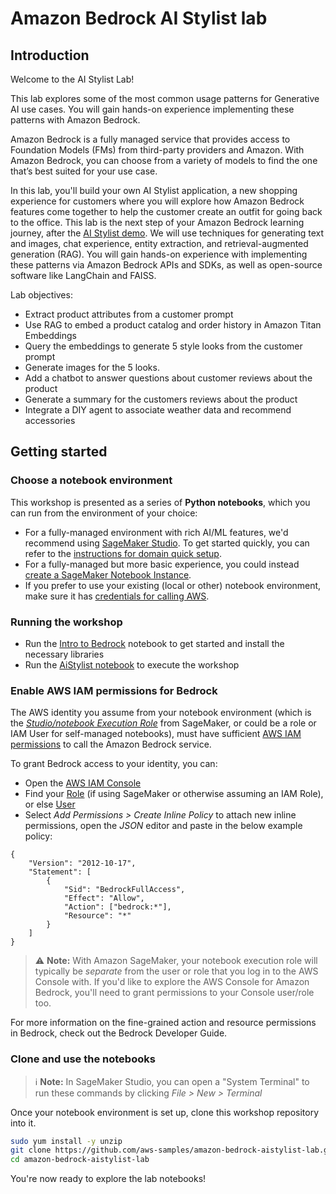 # Amazon Bedrock AI Stylist lab

## Introduction

Welcome to the AI Stylist Lab!

This lab explores some of the most common usage patterns for Generative AI use cases. You will gain hands-on experience implementing these patterns with Amazon Bedrock.

Amazon Bedrock is a fully managed service that provides access to Foundation Models (FMs) from third-party providers and Amazon. With Amazon Bedrock, you can choose from a variety of models to find the one that’s best suited for your use case.

In this lab, you'll build your own AI Stylist application, a new shopping experience for customers where you will explore how Amazon Bedrock features come together to help the customer create an outfit for going back to the office. This lab is the next step of your Amazon Bedrock learning journey, after the [AI Stylist demo](https://aistylist.awsplayer.com/). We will use techniques for generating text and images, chat experience, entity extraction, and retrieval-augmented generation (RAG). You will gain hands-on experience with implementing these patterns via Amazon Bedrock APIs and SDKs, as well as open-source software like LangChain and FAISS.

Lab objectives:

* Extract product attributes from a customer prompt
* Use RAG to embed a product catalog and order history in Amazon Titan Embeddings
* Query the embeddings to generate 5 style looks from the customer prompt
* Generate images for the 5 looks.
* Add a chatbot to answer questions about customer reviews about the product
* Generate a summary for the customers reviews about the product
* Integrate a DIY agent to associate weather data and recommend accessories

## Getting started

### Choose a notebook environment

This workshop is presented as a series of **Python notebooks**, which you can run from the environment of your choice:

- For a fully-managed environment with rich AI/ML features, we'd recommend using [SageMaker Studio](https://aws.amazon.com/sagemaker/studio/). To get started quickly, you can refer to the [instructions for domain quick setup](https://docs.aws.amazon.com/sagemaker/latest/dg/onboard-quick-start.html).
- For a fully-managed but more basic experience, you could instead [create a SageMaker Notebook Instance](https://docs.aws.amazon.com/sagemaker/latest/dg/howitworks-create-ws.html).
- If you prefer to use your existing (local or other) notebook environment, make sure it has [credentials for calling AWS](https://docs.aws.amazon.com/cli/latest/userguide/cli-chap-configure.html).

### Running the workshop
- Run the [Intro to Bedrock](./aistylist/intro_to_bedrock.ipynb) notebook to get started and install the necessary libraries
- Run the [AiStylist notebook](./aistylist/aistylist.ipynb) to execute the workshop


### Enable AWS IAM permissions for Bedrock

The AWS identity you assume from your notebook environment (which is the [*Studio/notebook Execution Role*](https://docs.aws.amazon.com/sagemaker/latest/dg/sagemaker-roles.html) from SageMaker, or could be a role or IAM User for self-managed notebooks), must have sufficient [AWS IAM permissions](https://docs.aws.amazon.com/IAM/latest/UserGuide/access_policies.html) to call the Amazon Bedrock service.

To grant Bedrock access to your identity, you can:

- Open the [AWS IAM Console](https://us-east-1.console.aws.amazon.com/iam/home?#)
- Find your [Role](https://us-east-1.console.aws.amazon.com/iamv2/home?#/roles) (if using SageMaker or otherwise assuming an IAM Role), or else [User](https://us-east-1.console.aws.amazon.com/iamv2/home?#/users)
- Select *Add Permissions > Create Inline Policy* to attach new inline permissions, open the *JSON* editor and paste in the below example policy:

```
{
    "Version": "2012-10-17",
    "Statement": [
        {
            "Sid": "BedrockFullAccess",
            "Effect": "Allow",
            "Action": ["bedrock:*"],
            "Resource": "*"
        }
    ]
}
```

> ⚠️ **Note:** With Amazon SageMaker, your notebook execution role will typically be *separate* from the user or role that you log in to the AWS Console with. If you'd like to explore the AWS Console for Amazon Bedrock, you'll need to grant permissions to your Console user/role too.

For more information on the fine-grained action and resource permissions in Bedrock, check out the Bedrock Developer Guide.


### Clone and use the notebooks

> ℹ️ **Note:** In SageMaker Studio, you can open a "System Terminal" to run these commands by clicking *File > New > Terminal*

Once your notebook environment is set up, clone this workshop repository into it.

```sh
sudo yum install -y unzip
git clone https://github.com/aws-samples/amazon-bedrock-aistylist-lab.git
cd amazon-bedrock-aistylist-lab
```


You're now ready to explore the lab notebooks!
